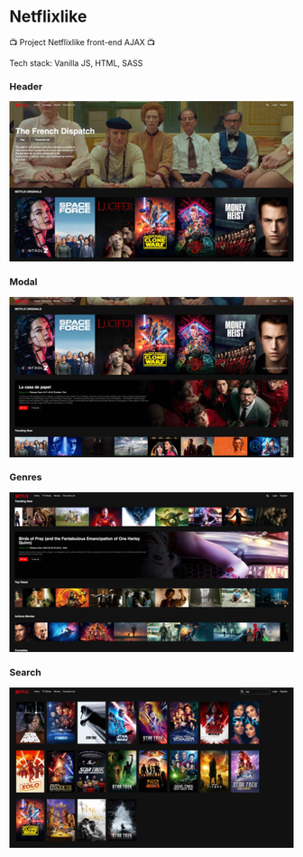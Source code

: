 # Netflixlike

:tv: Project Netflixlike front-end AJAX :tv:

Tech stack: Vanilla JS, HTML, SASS

### Header
![Header](/img/netflixlike_header.jpg)

### Modal
![Modal](img/netflixlike_modal.jpg)

### Genres
![Genres](img/netflixlike_genres.jpg)

### Search
![Genres](img/netflixlike_search.jpg)